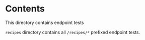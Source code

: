 # Contents

This directory contains endpoint tests

`recipes` directory contains all `/recipes/*` prefixed endpoint tests.
